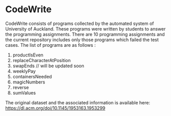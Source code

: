# CodeWrite 
CodeWrite  consists of programs collected by the automated system of University of Auckland. These programs were written by students to answer the programming assignments. There are 10 programming assignments and the current repository includes only those programs which failed the test cases. The list of programs are as follows :

1. productIsEven
2. replaceCharacterAtPosition  
3. swapEnds
// will be updated soon
5. weeklyPay
6. containersNeeded
7. magicNumbers
8. reverse
9. sumValues

The original dataset and the associated information is available here: https://dl.acm.org/doi/10.1145/1953163.1953299

 
